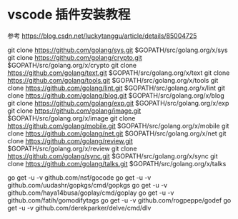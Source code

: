 # vscode 插件安装教程




参考
https://blog.csdn.net/luckytanggu/article/details/85004725


git clone https://github.com/golang/sys.git $GOPATH/src/golang.org/x/sys
git clone https://github.com/golang/crypto.git $GOPATH/src/golang.org/x/crypto
git clone https://github.com/golang/text.git $GOPATH/src/golang.org/x/text
git clone https://github.com/golang/tools.git $GOPATH/src/golang.org/x/tools
git clone https://github.com/golang/lint.git $GOPATH/src/golang.org/x/lint
git clone https://github.com/golang/blog.git $GOPATH/src/golang.org/x/blog
git clone https://github.com/golang/exp.git $GOPATH/src/golang.org/x/exp
git clone https://github.com/golang/image.git $GOPATH/src/golang.org/x/image
git clone https://github.com/golang/mobile.git $GOPATH/src/golang.org/x/mobile
git clone https://github.com/golang/net.git $GOPATH/src/golang.org/x/net
git clone https://github.com/golang/review.git $GOPATH/src/golang.org/x/review
git clone https://github.com/golang/sync.git $GOPATH/src/golang.org/x/sync
git clone https://github.com/golang/talks.git $GOPATH/src/golang.org/x/talks




go get -u -v github.com/nsf/gocode
go get -u -v github.com/uudashr/gopkgs/cmd/gopkgs
go get -u -v github.com/haya14busa/goplay/cmd/goplay
go get -u -v github.com/fatih/gomodifytags
go get -u -v github.com/rogpeppe/godef
go get -u -v github.com/derekparker/delve/cmd/dlv
